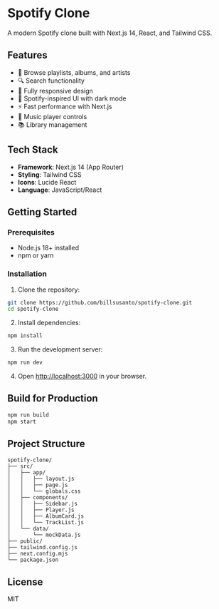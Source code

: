 # Spotify Clone

A modern Spotify clone built with Next.js 14, React, and Tailwind CSS.

## Features

- 🎵 Browse playlists, albums, and artists
- 🔍 Search functionality
- 📱 Fully responsive design
- 🎨 Spotify-inspired UI with dark mode
- ⚡ Fast performance with Next.js
- 🎹 Music player controls
- 📚 Library management

## Tech Stack

- **Framework**: Next.js 14 (App Router)
- **Styling**: Tailwind CSS
- **Icons**: Lucide React
- **Language**: JavaScript/React

## Getting Started

### Prerequisites

- Node.js 18+ installed
- npm or yarn

### Installation

1. Clone the repository:
```bash
git clone https://github.com/billsusanto/spotify-clone.git
cd spotify-clone
```

2. Install dependencies:
```bash
npm install
```

3. Run the development server:
```bash
npm run dev
```

4. Open [http://localhost:3000](http://localhost:3000) in your browser.

## Build for Production

```bash
npm run build
npm start
```

## Project Structure

```
spotify-clone/
├── src/
│   ├── app/
│   │   ├── layout.js
│   │   ├── page.js
│   │   └── globals.css
│   ├── components/
│   │   ├── Sidebar.js
│   │   ├── Player.js
│   │   ├── AlbumCard.js
│   │   └── TrackList.js
│   └── data/
│       └── mockData.js
├── public/
├── tailwind.config.js
├── next.config.mjs
└── package.json
```

## License

MIT
